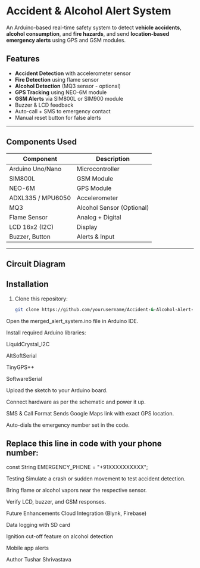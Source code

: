 
#  Accident & Alcohol Alert System

An Arduino-based real-time safety system to detect **vehicle accidents**, **alcohol consumption**, and **fire hazards**, and send **location-based emergency alerts** using GPS and GSM modules.

##  Features

-  **Accident Detection** with accelerometer sensor
-  **Fire Detection** using flame sensor
-  **Alcohol Detection** (MQ3 sensor - optional)
-  **GPS Tracking** using NEO-6M module
-  **GSM Alerts** via SIM800L or SIM900 module
-  Buzzer & LCD feedback
-  Auto-call + SMS to emergency contact
-  Manual reset button for false alerts

---

##  Components Used

| Component         | Description                        |
|------------------|------------------------------------|
| Arduino Uno/Nano | Microcontroller                    |
| SIM800L          | GSM Module                         |
| NEO-6M           | GPS Module                         |
| ADXL335 / MPU6050| Accelerometer                      |
| MQ3              | Alcohol Sensor (Optional)          |
| Flame Sensor     | Analog + Digital                   |
| LCD 16x2 (I2C)   | Display                            |
| Buzzer, Button   | Alerts & Input                     |

---

##  Circuit Diagram



## Installation

1. Clone this repository:
   ```bash
   git clone https://github.com/yourusername/Accident-&-Alcohol-Alert-System.git
Open the merged_alert_system.ino file in Arduino IDE.

Install required Arduino libraries:

LiquidCrystal_I2C

AltSoftSerial

TinyGPS++

SoftwareSerial

Upload the sketch to your Arduino board.

Connect hardware as per the schematic and power it up.

SMS & Call Format
Sends Google Maps link with exact GPS location.

Auto-dials the emergency number set in the code.

## Replace this line in code with your phone number:

const String EMERGENCY_PHONE = "+91XXXXXXXXXX";

Testing
Simulate a crash or sudden movement to test accident detection.

Bring flame or alcohol vapors near the respective sensor.

Verify LCD, buzzer, and GSM responses.

 Future Enhancements
Cloud Integration (Blynk, Firebase)

Data logging with SD card

Ignition cut-off feature on alcohol detection

Mobile app alerts




 Author
Tushar Shrivastava
